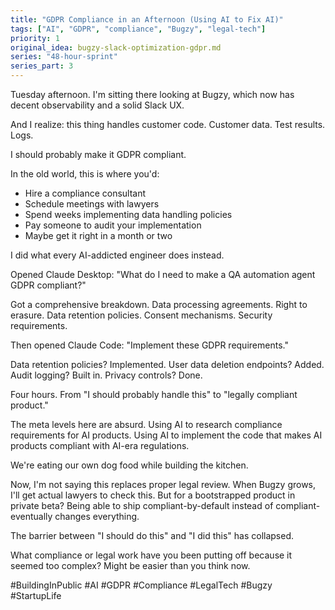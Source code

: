 ```yaml
---
title: "GDPR Compliance in an Afternoon (Using AI to Fix AI)"
tags: ["AI", "GDPR", "compliance", "Bugzy", "legal-tech"]
priority: 1
original_idea: bugzy-slack-optimization-gdpr.md
series: "48-hour-sprint"
series_part: 3
---
```


Tuesday afternoon. I'm sitting there looking at Bugzy, which now has decent observability and a solid Slack UX.

And I realize: this thing handles customer code. Customer data. Test results. Logs.

I should probably make it GDPR compliant.

In the old world, this is where you'd:
- Hire a compliance consultant
- Schedule meetings with lawyers
- Spend weeks implementing data handling policies
- Pay someone to audit your implementation
- Maybe get it right in a month or two

I did what every AI-addicted engineer does instead.

Opened Claude Desktop: "What do I need to make a QA automation agent GDPR compliant?"

Got a comprehensive breakdown. Data processing agreements. Right to erasure. Data retention policies. Consent mechanisms. Security requirements.

Then opened Claude Code: "Implement these GDPR requirements."

Data retention policies? Implemented.
User data deletion endpoints? Added.
Audit logging? Built in.
Privacy controls? Done.

Four hours. From "I should probably handle this" to "legally compliant product."

The meta levels here are absurd. Using AI to research compliance requirements for AI products. Using AI to implement the code that makes AI products compliant with AI-era regulations.

We're eating our own dog food while building the kitchen.

Now, I'm not saying this replaces proper legal review. When Bugzy grows, I'll get actual lawyers to check this. But for a bootstrapped product in private beta? Being able to ship compliant-by-default instead of compliant-eventually changes everything.

The barrier between "I should do this" and "I did this" has collapsed.

What compliance or legal work have you been putting off because it seemed too complex? Might be easier than you think now.

#BuildingInPublic #AI #GDPR #Compliance #LegalTech #Bugzy #StartupLife
